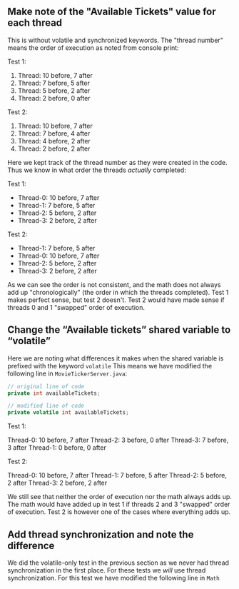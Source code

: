 ## Make note of the "Available Tickets" value for each thread

This is without volatile and synchronized keywords.
The "thread number" means the order of execution as noted from console print:

Test 1:

1. Thread: 10 before, 7 after
1. Thread: 7 before, 5 after
1. Thread: 5 before, 2 after
1. Thread: 2 before, 0 after

Test 2:

1. Thread: 10 before, 7 after
1. Thread: 7 before, 4 after
1. Thread: 4 before, 2 after
1. Thread: 2 before, 2 after

Here we kept track of the thread number as they were created in the code.
Thus we know in what order the threads *actually* completed:

Test 1:

* Thread-0: 10 before, 7 after
* Thread-1: 7 before, 5 after
* Thread-2: 5 before, 2 after
* Thread-3: 2 before, 2 after

Test 2:

* Thread-1: 7 before, 5 after
* Thread-0: 10 before, 7 after
* Thread-2: 5 before, 2 after
* Thread-3: 2 before, 2 after

As we can see the order is not consistent, and the math does not always add up "chronologically" (the order in which the threads completed).
Test 1 makes perfect sense, but test 2 doesn't.
Test 2 would have made sense if threads 0 and 1 "swapped" order of execution.


## Change the “Available tickets” shared variable to “volatile”

Here we are noting what differences it makes when the shared variable is prefixed with the keyword `volatile`
This means we have modified the following line in `MovieTickerServer.java`:
```java
// original line of code
private int availableTickets;

// modified line of code
private volatile int availableTickets;
```
Test 1:

Thread-0: 10 before, 7 after
Thread-2:  3 before, 0 after
Thread-3:  7 before, 3 after
Thread-1:  0 before, 0 after

Test 2:

Thread-0: 10 before, 7 after
Thread-1: 7 before, 5 after
Thread-2: 5 before, 2 after
Thread-3: 2 before, 2 after

We still see that neither the order of execution nor the math always adds up.
The math would have added up in test 1 if threads 2 and 3 "swapped" order of execution.
Test 2 is however one of the cases where everything adds up.


## Add thread synchronization and note the difference

We did the volatile-only test in the previous section as we never had thread synchronization in the first place.
For these tests we *will* use thread synchronization.
For this test we have modified the following line in `Math`
